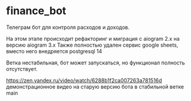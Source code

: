 # finance_bot

Телеграм бот для контроля расходов и доходов.

На этом этапе происходит рефакторинг и миграция с aiogram 2.x на версию aiogram 3.x
Также полностью удален сервис google sheets, вместо него внедряется postgresql 14

Ветка нестабильная, бот может запускаться, но функционал полность отсутствует. 


https://zen.yandex.ru/video/watch/6288b1f2ca007263a781516d 
демонстрационное видео на старую версию бота в стабильной ветке main
